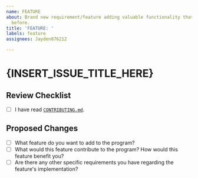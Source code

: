```yaml
---
name: FEATURE
about: Brand new requirement/feature adding valuable functionality that was not there
  before.
title: 'FEATURE: '
labels: feature
assignees: Jayden876212

---
```


# {INSERT_ISSUE_TITLE_HERE}

## Review Checklist

- [ ] I have read [`CONTRIBUTING.md`](CONTRIBUTING.md).

## Proposed Changes

- [ ] What feature do you want to add to the program?
- [ ] What would this feature contribute to the program? How would this feature benefit you?
- [ ] Are there any other specific requirements you have regarding the feature's implementation?
